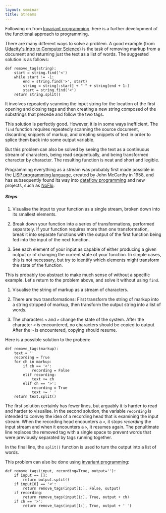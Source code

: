 ```yaml
---
layout: seminar
title: Streams
---
```


Following on from [Invariant programming](/2014/04/22/invariant-programming.html), here is a further development of the functional approach to programming.

There are many different ways to solve a problem. A good example (from [Udacity's Intro to Computer Science](https://www.udacity.com/course/viewer#!/c-cs101/l-48683810/e-48740153/m-48735059)) is the task of removing markup from a document and returning just the text as a list of words. The suggested solution is as follows:

    def remove_tag(string):
        start = string.find('<')
        while start != -1:
            end = string.find('>', start)
            string = string[:start] + " " + string[end + 1:]
            start = string.find('<')
        return string.split()

It involves repeatedly scanning the input string for the location of the first opening and closing tags and then creating a new string composed of the substrings that precede and follow the two tags.

This solution is perfectly good. However, it is in some ways inefficient. The `find` function requires repeatedly scanning the source document, discarding snippets of markup, and creating snippets of text in order to splice them back into some output variable.

But this problem can also be solved by seeing the text as a continuous stream of characters, being read sequentually, and being transformed character by character. The resulting function is neat and short and legible.

Programming everything as a stream was probably first made possible in the [LISP programming language][1], created by John McCarthy in 1958, and has subsequently found its way into [dataflow programming](http://en.wikipedia.org/wiki/Dataflow_programming) and new projects, such as [NoFlo](http://noflojs.org/).

##### Steps

1. Visualise the input to your function as a single stream, broken down into its smallest elements.

2. Break down your function into a series of transformations, performed separately. If your function requires more than one transformation, break it into separate functions with the output of the first function being fed into the input of the next function. 

3. See each element of your input as capable of either producing a given output or of changing the current state of your function. In simple cases, this is not necessary, but try to identify which elements might transform the state of the function.

This is probably too abstract to make much sense of without a specific example. Let's return to the problem above, and solve it without using `find`.

1. Visualise the string of markup as a stream of characters.

2. There are two transformations: First transform the string of markup into a string stripped of markup, then transform the output string into a list of words.

3. The characters `<` and `>` change the state of the system. After the character `<` is encountered, no characters should be copied to output. After the `>` is encountered, copying should resume.

Here is a possible solution to the probem:

    def remove_tags(markup):
        text = ''
        recording = True
        for ch in markup:
            if ch == '<':
                recording = False
            elif recording:
                text += ch
            elif ch == '>':
                recording = True
                text += ' '
        return text.split()

The first solution certainly has fewer lines, but arguably it is harder to read and harder to visualise. In the second solution, the variable `recording` is intended to convey the idea of a recording head that is examining the input stream. When the recording head encounters a `<`, it stops _recording_ the input stream and when it encounters a `>`, it resumes again. The penultimate line replaces the removed tag with a single space to prevent words that were previously separated by tags running together. 

In the final line, the `split()` function is used to turn the output into a list of words. 

This problem can also be done using [invariant programming](/2014/04/22/invariant-programming.html):

    def remove_tags(input, recording=True, output=''):
        if input == []:
            return output.split()
        if input[0] == '<':
            return remove_tags(input[1:], False, output)
        if recording:
            return remove_tags(input[1:], True, output + ch)
        if ch == '>':
            return remove_tags(input[1:], True, output + ' ')

[1]: http://en.wikipedia.org/wiki/Lisp_(programming_language)

